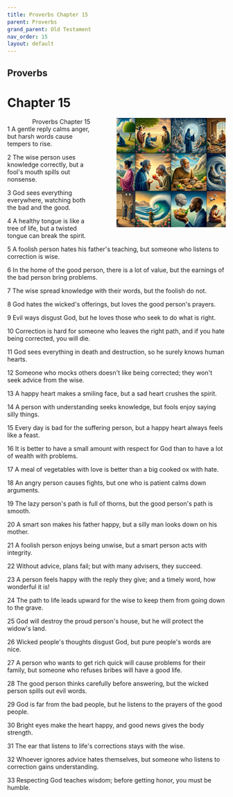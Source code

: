 ```yaml
---
title: Proverbs Chapter 15
parent: Proverbs
grand_parent: Old Testament
nav_order: 15
layout: default
---
```


## Proverbs

# Chapter 15

<div style="clear: both; text-align: right;">
    <div style="max-width: 50%; height: auto; float: right; margin: 0 0 10px 10px; padding-left: 10%;">
        <img src="/assets/Image/Proverbs/500/15.jpg" alt="Proverbs Chapter 15" class="chapter-image">
    </div>
    <figcaption style="font-size: 14px; text-align: right;">Proverbs Chapter 15</figcaption>
</div>
1 A gentle reply calms anger, but harsh words cause tempers to rise.

2 The wise person uses knowledge correctly, but a fool's mouth spills out nonsense.

3 God sees everything everywhere, watching both the bad and the good.

4 A healthy tongue is like a tree of life, but a twisted tongue can break the spirit.

5 A foolish person hates his father's teaching, but someone who listens to correction is wise.

6 In the home of the good person, there is a lot of value, but the earnings of the bad person bring problems.

7 The wise spread knowledge with their words, but the foolish do not.

8 God hates the wicked's offerings, but loves the good person's prayers.

9 Evil ways disgust God, but he loves those who seek to do what is right.

10 Correction is hard for someone who leaves the right path, and if you hate being corrected, you will die.

11 God sees everything in death and destruction, so he surely knows human hearts.

12 Someone who mocks others doesn't like being corrected; they won't seek advice from the wise.

13 A happy heart makes a smiling face, but a sad heart crushes the spirit.

14 A person with understanding seeks knowledge, but fools enjoy saying silly things.

15 Every day is bad for the suffering person, but a happy heart always feels like a feast.

16 It is better to have a small amount with respect for God than to have a lot of wealth with problems.

17 A meal of vegetables with love is better than a big cooked ox with hate.

18 An angry person causes fights, but one who is patient calms down arguments.

19 The lazy person's path is full of thorns, but the good person's path is smooth.

20 A smart son makes his father happy, but a silly man looks down on his mother.

21 A foolish person enjoys being unwise, but a smart person acts with integrity.

22 Without advice, plans fail; but with many advisers, they succeed.

23 A person feels happy with the reply they give; and a timely word, how wonderful it is!

24 The path to life leads upward for the wise to keep them from going down to the grave.

25 God will destroy the proud person's house, but he will protect the widow's land.

26 Wicked people's thoughts disgust God, but pure people's words are nice.

27 A person who wants to get rich quick will cause problems for their family, but someone who refuses bribes will have a good life.

28 The good person thinks carefully before answering, but the wicked person spills out evil words.

29 God is far from the bad people, but he listens to the prayers of the good people.

30 Bright eyes make the heart happy, and good news gives the body strength.

31 The ear that listens to life's corrections stays with the wise.

32 Whoever ignores advice hates themselves, but someone who listens to correction gains understanding.

33 Respecting God teaches wisdom; before getting honor, you must be humble.


